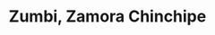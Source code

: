 ---
title: Zumbi, Zamora Chinchipe
url: /zumbi-zamora-chinchipe/
latitude: -3.888
longitude: -78.774
---